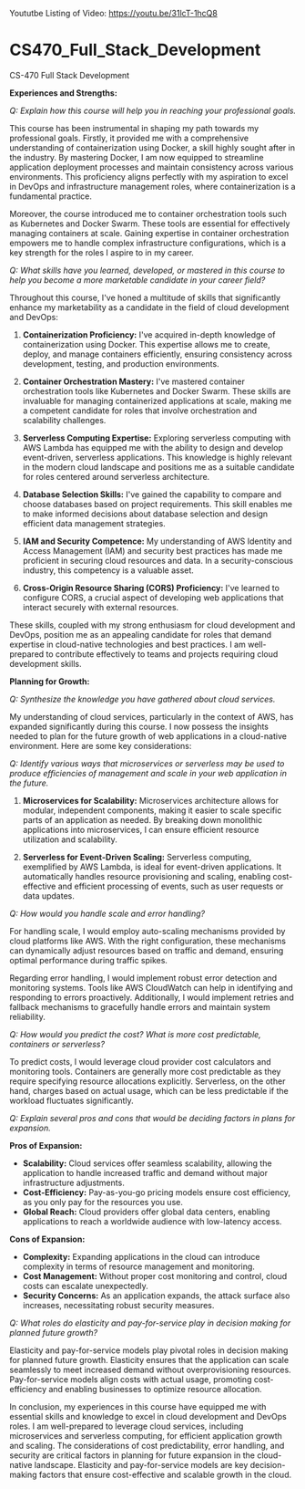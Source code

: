 Yoututbe Listing of Video: https://youtu.be/31lcT-1hcQ8

# CS470_Full_Stack_Development
CS-470 Full Stack Development

**Experiences and Strengths:**

*Q: Explain how this course will help you in reaching your professional goals.*

This course has been instrumental in shaping my path towards my professional goals. Firstly, it provided me with a comprehensive understanding of containerization using Docker, a skill highly sought after in the industry. By mastering Docker, I am now equipped to streamline application deployment processes and maintain consistency across various environments. This proficiency aligns perfectly with my aspiration to excel in DevOps and infrastructure management roles, where containerization is a fundamental practice.

Moreover, the course introduced me to container orchestration tools such as Kubernetes and Docker Swarm. These tools are essential for effectively managing containers at scale. Gaining expertise in container orchestration empowers me to handle complex infrastructure configurations, which is a key strength for the roles I aspire to in my career.

*Q: What skills have you learned, developed, or mastered in this course to help you become a more marketable candidate in your career field?*

Throughout this course, I've honed a multitude of skills that significantly enhance my marketability as a candidate in the field of cloud development and DevOps:

1. **Containerization Proficiency:** I've acquired in-depth knowledge of containerization using Docker. This expertise allows me to create, deploy, and manage containers efficiently, ensuring consistency across development, testing, and production environments.

2. **Container Orchestration Mastery:** I've mastered container orchestration tools like Kubernetes and Docker Swarm. These skills are invaluable for managing containerized applications at scale, making me a competent candidate for roles that involve orchestration and scalability challenges.

3. **Serverless Computing Expertise:** Exploring serverless computing with AWS Lambda has equipped me with the ability to design and develop event-driven, serverless applications. This knowledge is highly relevant in the modern cloud landscape and positions me as a suitable candidate for roles centered around serverless architecture.

4. **Database Selection Skills:** I've gained the capability to compare and choose databases based on project requirements. This skill enables me to make informed decisions about database selection and design efficient data management strategies.

5. **IAM and Security Competence:** My understanding of AWS Identity and Access Management (IAM) and security best practices has made me proficient in securing cloud resources and data. In a security-conscious industry, this competency is a valuable asset.

6. **Cross-Origin Resource Sharing (CORS) Proficiency:** I've learned to configure CORS, a crucial aspect of developing web applications that interact securely with external resources.

These skills, coupled with my strong enthusiasm for cloud development and DevOps, position me as an appealing candidate for roles that demand expertise in cloud-native technologies and best practices. I am well-prepared to contribute effectively to teams and projects requiring cloud development skills.

**Planning for Growth:**

*Q: Synthesize the knowledge you have gathered about cloud services.*

My understanding of cloud services, particularly in the context of AWS, has expanded significantly during this course. I now possess the insights needed to plan for the future growth of web applications in a cloud-native environment. Here are some key considerations:

*Q: Identify various ways that microservices or serverless may be used to produce efficiencies of management and scale in your web application in the future.*

1. **Microservices for Scalability:** Microservices architecture allows for modular, independent components, making it easier to scale specific parts of an application as needed. By breaking down monolithic applications into microservices, I can ensure efficient resource utilization and scalability.

2. **Serverless for Event-Driven Scaling:** Serverless computing, exemplified by AWS Lambda, is ideal for event-driven applications. It automatically handles resource provisioning and scaling, enabling cost-effective and efficient processing of events, such as user requests or data updates.

*Q: How would you handle scale and error handling?*

For handling scale, I would employ auto-scaling mechanisms provided by cloud platforms like AWS. With the right configuration, these mechanisms can dynamically adjust resources based on traffic and demand, ensuring optimal performance during traffic spikes.

Regarding error handling, I would implement robust error detection and monitoring systems. Tools like AWS CloudWatch can help in identifying and responding to errors proactively. Additionally, I would implement retries and fallback mechanisms to gracefully handle errors and maintain system reliability.

*Q: How would you predict the cost? What is more cost predictable, containers or serverless?*

To predict costs, I would leverage cloud provider cost calculators and monitoring tools. Containers are generally more cost predictable as they require specifying resource allocations explicitly. Serverless, on the other hand, charges based on actual usage, which can be less predictable if the workload fluctuates significantly.

*Q: Explain several pros and cons that would be deciding factors in plans for expansion.*

**Pros of Expansion:**
- **Scalability:** Cloud services offer seamless scalability, allowing the application to handle increased traffic and demand without major infrastructure adjustments.
- **Cost-Efficiency:** Pay-as-you-go pricing models ensure cost efficiency, as you only pay for the resources you use.
- **Global Reach:** Cloud providers offer global data centers, enabling applications to reach a worldwide audience with low-latency access.

**Cons of Expansion:**
- **Complexity:** Expanding applications in the cloud can introduce complexity in terms of resource management and monitoring.
- **Cost Management:** Without proper cost monitoring and control, cloud costs can escalate unexpectedly.
- **Security Concerns:** As an application expands, the attack surface also increases, necessitating robust security measures.

*Q: What roles do elasticity and pay-for-service play in decision making for planned future growth?*

Elasticity and pay-for-service models play pivotal roles in decision making for planned future growth. Elasticity ensures that the application can scale seamlessly to meet increased demand without overprovisioning resources. Pay-for-service models align costs with actual usage, promoting cost-efficiency and enabling businesses to optimize resource allocation.

In conclusion, my experiences in this course have equipped me with essential skills and knowledge to excel in cloud development and DevOps roles. I am well-prepared to leverage cloud services, including microservices and serverless computing, for efficient application growth and scaling. The considerations of cost predictability, error handling, and security are critical factors in planning for future expansion in the cloud-native landscape. Elasticity and pay-for-service models are key decision-making factors that ensure cost-effective and scalable growth in the cloud.
